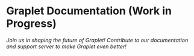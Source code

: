 # Graplet Documentation (Work in Progress)

*Join us in shaping the future of Graplet! Contribute to our documentation and support server to make Graplet even better!*

